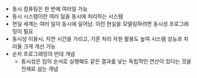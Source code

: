 - 동시 컴퓨팅은 한 번에 여러일 가능
- 동시 시스템이란 여러 일을 동시에 처리하는 시스템
- 현실 세계는 여러 일이 동시에 일어남. 이런 현실을 모델링하려면 동시성 프로그래밍이 필요
- 동시성 이용시, 지연 시간을 가리고, 기존 처리 자원 활용도 높여 시스템 성능과 처리율 크게 개선 가능
- 순차 프로그래밍의 반대 개념
	- 동시성은 임의 순서로 실행해도 같은 결과를 낳는 독립적인 연산이 있다는 것을 전제로 삼는 개념